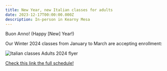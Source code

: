 ```yaml
---
title: New Year, new Italian classes for adults
date: 2023-12-17T00:00:00.000Z
description: In-person in Kearny Mesa
---
```


Buon Anno! (Happy [New] Year!)

Our Winter 2024 classes from January to March are accepting enrollment:

![Italian classes Adults 2024 flyer](/img/italian-classes-adults-san-diego-2024.png)

[Check this link the full schedule!](/adults)
